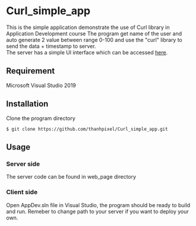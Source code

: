 # Curl_simple_app
This is the simple application demonstrate the use of Curl library in Application Development course
The program get name of the user and auto generate 2 value between range 0-100 and use the "curl" library to send the data + timestamp to server.  
The server has a simple UI interface which can be accessed [here](http://www.cc.puv.fi/~e1601139/appdev/appdev.html).

## Requirement
Microsoft Visual Studio 2019

## Installation
Clone the program directory
```
$ git clone https://github.com/thanhpixel/Curl_simple_app.git
```

## Usage
### Server side
The server code can be found in web_page directory

### Client side
Open AppDev.sln file in Visual Studio, the program should be ready to build and run.
Remeber to change path to your server if you want to deploy your own.
